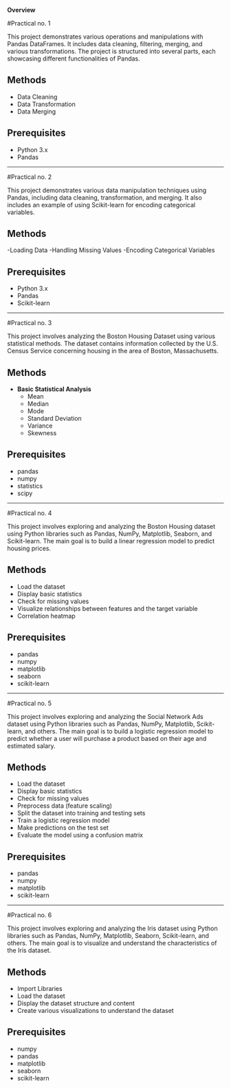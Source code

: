 **Overview**

#Practical no. 1

This project demonstrates various operations and manipulations with Pandas DataFrames. It includes data cleaning, filtering, merging, and various transformations. The project is structured into several parts, each showcasing different functionalities of Pandas.

## Methods

- Data Cleaning
- Data Transformation
- Data Merging

## Prerequisites

- Python 3.x
- Pandas

-----------------------------------------------------------------------------------------------------------------------------------------------------

#Practical no. 2

This project demonstrates various data manipulation techniques using Pandas, including data cleaning, transformation, and merging. It also includes an example of using Scikit-learn for encoding categorical variables.

## Methods

-Loading Data
-Handling Missing Values
-Encoding Categorical Variables

## Prerequisites

- Python 3.x
- Pandas
- Scikit-learn

-----------------------------------------------------------------------------------------------------------------------------------------------------

#Practical no. 3

This project involves analyzing the Boston Housing Dataset using various statistical methods. The dataset contains information collected by the U.S. Census Service concerning housing in the area of Boston, Massachusetts.

## Methods

- **Basic Statistical Analysis**
  - Mean
  - Median
  - Mode
  - Standard Deviation
  - Variance
  - Skewness

## Prerequisites

- pandas
- numpy
- statistics
- scipy

-----------------------------------------------------------------------------------------------------------------------------------------------------

#Practical no. 4

This project involves exploring and analyzing the Boston Housing dataset using Python libraries such as Pandas, NumPy, Matplotlib, Seaborn, and Scikit-learn. The main goal is to build a linear regression model to predict housing prices.

## Methods

- Load the dataset
- Display basic statistics
- Check for missing values
- Visualize relationships between features and the target variable
- Correlation heatmap

## Prerequisites

- pandas
- numpy
- matplotlib
- seaborn
- scikit-learn

-----------------------------------------------------------------------------------------------------------------------------------------------------

#Practical no. 5

This project involves exploring and analyzing the Social Network Ads dataset using Python libraries such as Pandas, NumPy, Matplotlib, Scikit-learn, and others. The main goal is to build a logistic regression model to predict whether a user will purchase a product based on their age and estimated salary.

## Methods

- Load the dataset
- Display basic statistics
- Check for missing values
- Preprocess data (feature scaling)
- Split the dataset into training and testing sets
- Train a logistic regression model
- Make predictions on the test set
- Evaluate the model using a confusion matrix

## Prerequisites

- pandas
- numpy
- matplotlib
- scikit-learn

-----------------------------------------------------------------------------------------------------------------------------------------------------

#Practical no. 6

This project involves exploring and analyzing the Iris dataset using Python libraries such as Pandas, NumPy, Matplotlib, Seaborn, Scikit-learn, and others. The main goal is to visualize and understand the characteristics of the Iris dataset.

## Methods

- Import Libraries
- Load the dataset
- Display the dataset structure and content
- Create various visualizations to understand the dataset

## Prerequisites

- numpy
- pandas
- matplotlib
- seaborn
- scikit-learn

